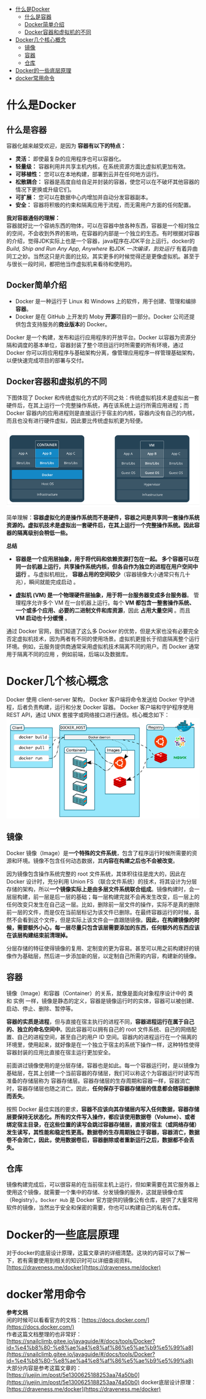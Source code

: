 <!-- TOC -->

- [什么是Docker](#什么是docker)
  - [什么是容器](#什么是容器)
  - [Docker简单介绍](#docker简单介绍)
  - [Docker容器和虚拟机的不同](#docker容器和虚拟机的不同)
- [Docker几个核心概念](#docker几个核心概念)
  - [镜像](#镜像)
  - [容器](#容器)
  - [仓库](#仓库)
- [Docker的一些底层原理](#docker的一些底层原理)
- [docker常用命令](#docker常用命令)

<!-- /TOC -->
# 什么是Docker

## 什么是容器

容器化越来越受欢迎，是因为 **容器有以下的特点：**
- **灵活：** 即使最复杂的应用程序也可以容器化。   
- **轻量级：** 容器利用并共享主机内核，在系统资源方面比虚拟机更加有效。
- **可移植性：** 您可以在本地构建，部署到云并在任何地方运行。
- **松散耦合：** 容器是高度自给自足并封装的容器，使您可以在不破坏其他容器的情况下更换或升级它们。
- **可扩展：** 您可以在数据中心内增加并自动分发容器副本。
- **安全：** 容器将积极的约束和隔离应用于流程，而无需用户方面的任何配置。

**我对容器通俗的理解：**   
容器就好比一个容纳东西的物体，可以在容器中放各种东西，容器是一个相对独立的空间，不会收到外界的影响，在容器的内部是一个独立的生态。有时根据对容器的介绍，觉得JDK实际上也是一个容器，java程序在JDK平台上运行。docker的 *Build, Ship and Run Any App, Anywhere* 和JDK *一次编译，到处运行* 有着异曲同工之妙。当然这只是片面的比较。其实更多的时候觉得还是更像虚拟机。甚至于与很长一段时间，都把他当作虚拟机来看待和使用的。

## Docker简单介绍

- Docker 是一种运行于 Linux 和 Windows 上的软件，用于创建、管理和编排**容器**。
- Docker 是在 GitHub 上开发的 Moby **开源**项目的一部分。Docker 公司还提供包含支持服务的**商业版本**的 Docker。

Docker 是一个构建，发布和运行应用程序的开放平台。Docker 以容器为资源分隔和调度的基本单位，容器封装了整个项目运行时所需要的所有环境，通过 Docker 你可以将应用程序与基础架构分离，像管理应用程序一样管理基础架构，以便快速完成项目的部署与交付。

## Docker容器和虚拟机的不同

下图体现了 Docker 和传统虚拟化方式的不同之处：传统虚拟机技术是虚拟出一套硬件后，在其上运行一个完整操作系统，再在该系统上运行所需应用进程；而 Docker 容器内的应用进程则是直接运行于宿主的内核，容器内没有自己的内核，而且也没有进行硬件虚拟，因此要比传统虚拟机更为轻便。

![容器和虚拟机的对比](/ASSET/容器和虚拟机的对比.jpg)

简单理解：**容器虚拟化的是操作系统而不是硬件，容器之间是共享同一套操作系统资源的。虚拟机技术是虚拟出一套硬件后，在其上运行一个完整操作系统。因此容器的隔离级别会稍低一些。**

**总结**   
- **容器是一个应用层抽象，用于将代码和依赖资源打包在一起。 多个容器可以在同一台机器上运行，共享操作系统内核，但各自作为独立的进程在用户空间中运行** 。与虚拟机相比， **容器占用的空间较少**（容器镜像大小通常只有几十兆），瞬间就能完成启动 。

- **虚拟机 (VM) 是一个物理硬件层抽象，用于将一台服务器变成多台服务器**。 管理程序允许多个 VM 在一台机器上运行。每个 **VM 都包含一整套操作系统、一个或多个应用、必要的二进制文件和库资源**，因此 **占用大量空间** 。而且 **VM 启动也十分缓慢** 。

通过 Docker 官网，我们知道了这么多 Docker 的优势，但是大家也没有必要完全否定虚拟机技术，因为两者有不同的使用场景。虚拟机更擅长于彻底隔离整个运行环境。例如，云服务提供商通常采用虚拟机技术隔离不同的用户。而 Docker 通常用于隔离不同的应用 ，例如前端，后端以及数据库。

# Docker几个核心概念
Docker 使用 client-server 架构， Docker 客户端将命令发送给 Docker 守护进程，后者负责构建，运行和分发 Docker 容器。 Docker 客户端和守护程序使用 REST API，通过 UNIX 套接字或网络接口进行通信。核心概念如下：
![Docker的核心概念](/ASSET/Docker的核心概念.jpg)

## 镜像

Docker 镜像（Image）是**一个特殊的文件系统**，包含了程序运行时候所需要的资源和环境。镜像不包含任何动态数据，其**内容在构建之后也不会被改变**。

因为镜像包含操作系统完整的 root 文件系统，其体积往往是庞大的，因此在 Docker 设计时，充分利用 Union FS （联合文件系统）的技术，将其设计为分层存储的架构，所以**一个镜像实际上是由多层文件系统联合组成**。镜像构建时，会一层层构建，前一层是后一层的基础；每一层构建完就不会再发生改变，后一层上的任何改变只发生在自己这一层。比如，删除前一层文件的操作，实际不是真的删除前一层的文件，而是仅在当前层标记为该文件已删除。在最终容器运行的时候，虽然不会看到这个文件，但是实际上该文件会一直跟随镜像。**因此，在构建镜像的时候，需要额外小心，每一层尽量只包含该层需要添加的东西，任何额外的东西应该在该层构建结束前清理掉。**

分层存储的特征使得镜像的复用、定制变的更为容易。甚至可以用之前构建好的镜像作为基础层，然后进一步添加新的层，以定制自己所需的内容，构建新的镜像。

## 容器
镜像（Image）和容器（Container）的关系，就像是面向对象程序设计中的 类 和 实例 一样，镜像是静态的定义，容器是镜像运行时的实体，容器可以被创建、启动、停止、删除、暂停等。

**容器的实质是进程**，但与直接在宿主执行的进程不同，**容器进程运行在属于自己的、独立的命名空间中**。因此容器可以拥有自己的 root 文件系统、自己的网络配置、自己的进程空间，甚至自己的用户 ID 空间。容器内的进程运行在一个隔离的环境里，使用起来，就好像是在一个独立于宿主的系统下操作一样，这种特性使得容器封装的应用比直接在宿主运行更加安全。

前面讲过镜像使用的是分层存储，容器也是如此。每一个容器运行时，是以镜像为基础层，在其上创建一个当前容器的存储层，我们可以称这个为容器运行时读写而准备的存储层称为 容器存储层。容器存储层的生存周期和容器一样，容器消亡时，容器存储层也随之消亡。因此，**任何保存于容器存储层的信息都会随容器删除而丢失**。

按照 Docker 最佳实践的要求，**容器不应该向其存储层内写入任何数据，容器存储层要保持无状态化。所有的文件写入操作，都应该使用数据卷（Volume）、或者绑定宿主目录，在这些位置的读写会跳过容器存储层，直接对宿主（或网络存储）发生读写，其性能和稳定性更高。数据卷的生存周期独立于容器，容器消亡，数据卷不会消亡，因此，使用数据卷后，容器删除或者重新运行之后，数据都不会丢失。**

## 仓库
镜像构建完成后，可以很容易的在当前宿主机上运行，但如果需要在其它服务器上使用这个镜像，就需要一个集中的存储、分发镜像的服务，这就是镜像仓库（Registry）。`Docker Hub` 是 Docker 官方提供的镜像公有仓库，提供了大量常用软件的镜像，当然出于安全和保密的需要，你也可以构建自己的私有仓库。

# Docker的一些底层原理
对于docker的底层设计原理，这篇文章讲的详细清楚。这块的内容可以了解一下，若有需要使用到相关的知识时可以详细查阅资料。
[https://draveness.me/docker](https://draveness.me/docker)

# docker常用命令

**参考文档**    
闲的时候可以看看官方的文档：[https://docs.docker.com/](https://docs.docker.com/)  
作者这篇文档整理的也非常好：[https://snailclimb.gitee.io/javaguide/#/docs/tools/Docker?id=%e4%b8%80-%e8%ae%a4%e8%af%86%e5%ae%b9%e5%99%a8](https://snailclimb.gitee.io/javaguide/#/docs/tools/Docker?id=%e4%b8%80-%e8%ae%a4%e8%af%86%e5%ae%b9%e5%99%a8)  
大部分内容是参考这篇文章的：[https://juejin.im/post/5e1300625188253aa74a50b0](https://juejin.im/post/5e1300625188253aa74a50b0)
docker底层设计原理：[https://draveness.me/docker](https://draveness.me/docker)